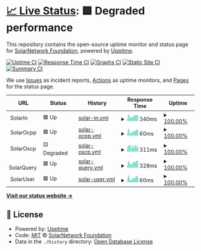 # [📈 Live Status](https://SolarNetworkFoundation.github.io/upptime): <!--live status--> **🟨 Degraded performance**

This repository contains the open-source uptime monitor and status page for [SolarNetwork Foundation](https://solarnetwork.org.nz/), powered by [Upptime](https://github.com/upptime/upptime).

[![Uptime CI](https://github.com/SolarNetworkFoundation/upptime/workflows/Uptime%20CI/badge.svg)](https://github.com/SolarNetworkFoundation/upptime/actions?query=workflow%3A%22Uptime+CI%22)
[![Response Time CI](https://github.com/SolarNetworkFoundation/upptime/workflows/Response%20Time%20CI/badge.svg)](https://github.com/SolarNetworkFoundation/upptime/actions?query=workflow%3A%22Response+Time+CI%22)
[![Graphs CI](https://github.com/SolarNetworkFoundation/upptime/workflows/Graphs%20CI/badge.svg)](https://github.com/SolarNetworkFoundation/upptime/actions?query=workflow%3A%22Graphs+CI%22)
[![Static Site CI](https://github.com/SolarNetworkFoundation/upptime/workflows/Static%20Site%20CI/badge.svg)](https://github.com/SolarNetworkFoundation/upptime/actions?query=workflow%3A%22Static+Site+CI%22)
[![Summary CI](https://github.com/SolarNetworkFoundation/upptime/workflows/Summary%20CI/badge.svg)](https://github.com/SolarNetworkFoundation/upptime/actions?query=workflow%3A%22Summary+CI%22)

We use [Issues](https://github.com/SolarNetworkFoundation/upptime/issues) as incident reports, [Actions](https://github.com/SolarNetworkFoundation/upptime/actions) as uptime monitors, and [Pages](https://SolarNetworkFoundation.github.io/upptime) for the status page.

<!--start: status pages-->
<!-- This summary is generated by Upptime (https://github.com/upptime/upptime) -->
<!-- Do not edit this manually, your changes will be overwritten -->
<!-- prettier-ignore -->
| URL | Status | History | Response Time | Uptime |
| --- | ------ | ------- | ------------- | ------ |
| <img alt="" src="https://icons.duckduckgo.com/ip3/null.ico" height="13"> SolarIn | 🟩 Up | [solar-in.yml](https://github.com/SolarNetworkFoundation/upptime/commits/HEAD/history/solar-in.yml) | <details><summary><img alt="Response time graph" src="./graphs/solar-in/response-time-week.png" height="20"> 340ms</summary><br><a href="https://SolarNetworkFoundation.github.io/upptime/history/solar-in"><img alt="Response time 346" src="https://img.shields.io/endpoint?url=https%3A%2F%2Fraw.githubusercontent.com%2FSolarNetworkFoundation%2Fupptime%2FHEAD%2Fapi%2Fsolar-in%2Fresponse-time.json"></a><br><a href="https://SolarNetworkFoundation.github.io/upptime/history/solar-in"><img alt="24-hour response time 370" src="https://img.shields.io/endpoint?url=https%3A%2F%2Fraw.githubusercontent.com%2FSolarNetworkFoundation%2Fupptime%2FHEAD%2Fapi%2Fsolar-in%2Fresponse-time-day.json"></a><br><a href="https://SolarNetworkFoundation.github.io/upptime/history/solar-in"><img alt="7-day response time 340" src="https://img.shields.io/endpoint?url=https%3A%2F%2Fraw.githubusercontent.com%2FSolarNetworkFoundation%2Fupptime%2FHEAD%2Fapi%2Fsolar-in%2Fresponse-time-week.json"></a><br><a href="https://SolarNetworkFoundation.github.io/upptime/history/solar-in"><img alt="30-day response time 351" src="https://img.shields.io/endpoint?url=https%3A%2F%2Fraw.githubusercontent.com%2FSolarNetworkFoundation%2Fupptime%2FHEAD%2Fapi%2Fsolar-in%2Fresponse-time-month.json"></a><br><a href="https://SolarNetworkFoundation.github.io/upptime/history/solar-in"><img alt="1-year response time 346" src="https://img.shields.io/endpoint?url=https%3A%2F%2Fraw.githubusercontent.com%2FSolarNetworkFoundation%2Fupptime%2FHEAD%2Fapi%2Fsolar-in%2Fresponse-time-year.json"></a></details> | <details><summary><a href="https://SolarNetworkFoundation.github.io/upptime/history/solar-in">100.00%</a></summary><a href="https://SolarNetworkFoundation.github.io/upptime/history/solar-in"><img alt="All-time uptime 100.00%" src="https://img.shields.io/endpoint?url=https%3A%2F%2Fraw.githubusercontent.com%2FSolarNetworkFoundation%2Fupptime%2FHEAD%2Fapi%2Fsolar-in%2Fuptime.json"></a><br><a href="https://SolarNetworkFoundation.github.io/upptime/history/solar-in"><img alt="24-hour uptime 100.00%" src="https://img.shields.io/endpoint?url=https%3A%2F%2Fraw.githubusercontent.com%2FSolarNetworkFoundation%2Fupptime%2FHEAD%2Fapi%2Fsolar-in%2Fuptime-day.json"></a><br><a href="https://SolarNetworkFoundation.github.io/upptime/history/solar-in"><img alt="7-day uptime 100.00%" src="https://img.shields.io/endpoint?url=https%3A%2F%2Fraw.githubusercontent.com%2FSolarNetworkFoundation%2Fupptime%2FHEAD%2Fapi%2Fsolar-in%2Fuptime-week.json"></a><br><a href="https://SolarNetworkFoundation.github.io/upptime/history/solar-in"><img alt="30-day uptime 100.00%" src="https://img.shields.io/endpoint?url=https%3A%2F%2Fraw.githubusercontent.com%2FSolarNetworkFoundation%2Fupptime%2FHEAD%2Fapi%2Fsolar-in%2Fuptime-month.json"></a><br><a href="https://SolarNetworkFoundation.github.io/upptime/history/solar-in"><img alt="1-year uptime 100.00%" src="https://img.shields.io/endpoint?url=https%3A%2F%2Fraw.githubusercontent.com%2FSolarNetworkFoundation%2Fupptime%2FHEAD%2Fapi%2Fsolar-in%2Fuptime-year.json"></a></details>
| <img alt="" src="https://icons.duckduckgo.com/ip3/null.ico" height="13"> SolarOcpp | 🟩 Up | [solar-ocpp.yml](https://github.com/SolarNetworkFoundation/upptime/commits/HEAD/history/solar-ocpp.yml) | <details><summary><img alt="Response time graph" src="./graphs/solar-ocpp/response-time-week.png" height="20"> 60ms</summary><br><a href="https://SolarNetworkFoundation.github.io/upptime/history/solar-ocpp"><img alt="Response time 65" src="https://img.shields.io/endpoint?url=https%3A%2F%2Fraw.githubusercontent.com%2FSolarNetworkFoundation%2Fupptime%2FHEAD%2Fapi%2Fsolar-ocpp%2Fresponse-time.json"></a><br><a href="https://SolarNetworkFoundation.github.io/upptime/history/solar-ocpp"><img alt="24-hour response time 60" src="https://img.shields.io/endpoint?url=https%3A%2F%2Fraw.githubusercontent.com%2FSolarNetworkFoundation%2Fupptime%2FHEAD%2Fapi%2Fsolar-ocpp%2Fresponse-time-day.json"></a><br><a href="https://SolarNetworkFoundation.github.io/upptime/history/solar-ocpp"><img alt="7-day response time 60" src="https://img.shields.io/endpoint?url=https%3A%2F%2Fraw.githubusercontent.com%2FSolarNetworkFoundation%2Fupptime%2FHEAD%2Fapi%2Fsolar-ocpp%2Fresponse-time-week.json"></a><br><a href="https://SolarNetworkFoundation.github.io/upptime/history/solar-ocpp"><img alt="30-day response time 66" src="https://img.shields.io/endpoint?url=https%3A%2F%2Fraw.githubusercontent.com%2FSolarNetworkFoundation%2Fupptime%2FHEAD%2Fapi%2Fsolar-ocpp%2Fresponse-time-month.json"></a><br><a href="https://SolarNetworkFoundation.github.io/upptime/history/solar-ocpp"><img alt="1-year response time 65" src="https://img.shields.io/endpoint?url=https%3A%2F%2Fraw.githubusercontent.com%2FSolarNetworkFoundation%2Fupptime%2FHEAD%2Fapi%2Fsolar-ocpp%2Fresponse-time-year.json"></a></details> | <details><summary><a href="https://SolarNetworkFoundation.github.io/upptime/history/solar-ocpp">100.00%</a></summary><a href="https://SolarNetworkFoundation.github.io/upptime/history/solar-ocpp"><img alt="All-time uptime 100.00%" src="https://img.shields.io/endpoint?url=https%3A%2F%2Fraw.githubusercontent.com%2FSolarNetworkFoundation%2Fupptime%2FHEAD%2Fapi%2Fsolar-ocpp%2Fuptime.json"></a><br><a href="https://SolarNetworkFoundation.github.io/upptime/history/solar-ocpp"><img alt="24-hour uptime 100.00%" src="https://img.shields.io/endpoint?url=https%3A%2F%2Fraw.githubusercontent.com%2FSolarNetworkFoundation%2Fupptime%2FHEAD%2Fapi%2Fsolar-ocpp%2Fuptime-day.json"></a><br><a href="https://SolarNetworkFoundation.github.io/upptime/history/solar-ocpp"><img alt="7-day uptime 100.00%" src="https://img.shields.io/endpoint?url=https%3A%2F%2Fraw.githubusercontent.com%2FSolarNetworkFoundation%2Fupptime%2FHEAD%2Fapi%2Fsolar-ocpp%2Fuptime-week.json"></a><br><a href="https://SolarNetworkFoundation.github.io/upptime/history/solar-ocpp"><img alt="30-day uptime 100.00%" src="https://img.shields.io/endpoint?url=https%3A%2F%2Fraw.githubusercontent.com%2FSolarNetworkFoundation%2Fupptime%2FHEAD%2Fapi%2Fsolar-ocpp%2Fuptime-month.json"></a><br><a href="https://SolarNetworkFoundation.github.io/upptime/history/solar-ocpp"><img alt="1-year uptime 100.00%" src="https://img.shields.io/endpoint?url=https%3A%2F%2Fraw.githubusercontent.com%2FSolarNetworkFoundation%2Fupptime%2FHEAD%2Fapi%2Fsolar-ocpp%2Fuptime-year.json"></a></details>
| <img alt="" src="https://icons.duckduckgo.com/ip3/null.ico" height="13"> SolarOscp | 🟨 Degraded | [solar-oscp.yml](https://github.com/SolarNetworkFoundation/upptime/commits/HEAD/history/solar-oscp.yml) | <details><summary><img alt="Response time graph" src="./graphs/solar-oscp/response-time-week.png" height="20"> 311ms</summary><br><a href="https://SolarNetworkFoundation.github.io/upptime/history/solar-oscp"><img alt="Response time 297" src="https://img.shields.io/endpoint?url=https%3A%2F%2Fraw.githubusercontent.com%2FSolarNetworkFoundation%2Fupptime%2FHEAD%2Fapi%2Fsolar-oscp%2Fresponse-time.json"></a><br><a href="https://SolarNetworkFoundation.github.io/upptime/history/solar-oscp"><img alt="24-hour response time 278" src="https://img.shields.io/endpoint?url=https%3A%2F%2Fraw.githubusercontent.com%2FSolarNetworkFoundation%2Fupptime%2FHEAD%2Fapi%2Fsolar-oscp%2Fresponse-time-day.json"></a><br><a href="https://SolarNetworkFoundation.github.io/upptime/history/solar-oscp"><img alt="7-day response time 311" src="https://img.shields.io/endpoint?url=https%3A%2F%2Fraw.githubusercontent.com%2FSolarNetworkFoundation%2Fupptime%2FHEAD%2Fapi%2Fsolar-oscp%2Fresponse-time-week.json"></a><br><a href="https://SolarNetworkFoundation.github.io/upptime/history/solar-oscp"><img alt="30-day response time 299" src="https://img.shields.io/endpoint?url=https%3A%2F%2Fraw.githubusercontent.com%2FSolarNetworkFoundation%2Fupptime%2FHEAD%2Fapi%2Fsolar-oscp%2Fresponse-time-month.json"></a><br><a href="https://SolarNetworkFoundation.github.io/upptime/history/solar-oscp"><img alt="1-year response time 297" src="https://img.shields.io/endpoint?url=https%3A%2F%2Fraw.githubusercontent.com%2FSolarNetworkFoundation%2Fupptime%2FHEAD%2Fapi%2Fsolar-oscp%2Fresponse-time-year.json"></a></details> | <details><summary><a href="https://SolarNetworkFoundation.github.io/upptime/history/solar-oscp">100.00%</a></summary><a href="https://SolarNetworkFoundation.github.io/upptime/history/solar-oscp"><img alt="All-time uptime 99.88%" src="https://img.shields.io/endpoint?url=https%3A%2F%2Fraw.githubusercontent.com%2FSolarNetworkFoundation%2Fupptime%2FHEAD%2Fapi%2Fsolar-oscp%2Fuptime.json"></a><br><a href="https://SolarNetworkFoundation.github.io/upptime/history/solar-oscp"><img alt="24-hour uptime 99.99%" src="https://img.shields.io/endpoint?url=https%3A%2F%2Fraw.githubusercontent.com%2FSolarNetworkFoundation%2Fupptime%2FHEAD%2Fapi%2Fsolar-oscp%2Fuptime-day.json"></a><br><a href="https://SolarNetworkFoundation.github.io/upptime/history/solar-oscp"><img alt="7-day uptime 100.00%" src="https://img.shields.io/endpoint?url=https%3A%2F%2Fraw.githubusercontent.com%2FSolarNetworkFoundation%2Fupptime%2FHEAD%2Fapi%2Fsolar-oscp%2Fuptime-week.json"></a><br><a href="https://SolarNetworkFoundation.github.io/upptime/history/solar-oscp"><img alt="30-day uptime 99.88%" src="https://img.shields.io/endpoint?url=https%3A%2F%2Fraw.githubusercontent.com%2FSolarNetworkFoundation%2Fupptime%2FHEAD%2Fapi%2Fsolar-oscp%2Fuptime-month.json"></a><br><a href="https://SolarNetworkFoundation.github.io/upptime/history/solar-oscp"><img alt="1-year uptime 99.88%" src="https://img.shields.io/endpoint?url=https%3A%2F%2Fraw.githubusercontent.com%2FSolarNetworkFoundation%2Fupptime%2FHEAD%2Fapi%2Fsolar-oscp%2Fuptime-year.json"></a></details>
| <img alt="" src="https://icons.duckduckgo.com/ip3/null.ico" height="13"> SolarQuery | 🟩 Up | [solar-query.yml](https://github.com/SolarNetworkFoundation/upptime/commits/HEAD/history/solar-query.yml) | <details><summary><img alt="Response time graph" src="./graphs/solar-query/response-time-week.png" height="20"> 328ms</summary><br><a href="https://SolarNetworkFoundation.github.io/upptime/history/solar-query"><img alt="Response time 499" src="https://img.shields.io/endpoint?url=https%3A%2F%2Fraw.githubusercontent.com%2FSolarNetworkFoundation%2Fupptime%2FHEAD%2Fapi%2Fsolar-query%2Fresponse-time.json"></a><br><a href="https://SolarNetworkFoundation.github.io/upptime/history/solar-query"><img alt="24-hour response time 372" src="https://img.shields.io/endpoint?url=https%3A%2F%2Fraw.githubusercontent.com%2FSolarNetworkFoundation%2Fupptime%2FHEAD%2Fapi%2Fsolar-query%2Fresponse-time-day.json"></a><br><a href="https://SolarNetworkFoundation.github.io/upptime/history/solar-query"><img alt="7-day response time 328" src="https://img.shields.io/endpoint?url=https%3A%2F%2Fraw.githubusercontent.com%2FSolarNetworkFoundation%2Fupptime%2FHEAD%2Fapi%2Fsolar-query%2Fresponse-time-week.json"></a><br><a href="https://SolarNetworkFoundation.github.io/upptime/history/solar-query"><img alt="30-day response time 349" src="https://img.shields.io/endpoint?url=https%3A%2F%2Fraw.githubusercontent.com%2FSolarNetworkFoundation%2Fupptime%2FHEAD%2Fapi%2Fsolar-query%2Fresponse-time-month.json"></a><br><a href="https://SolarNetworkFoundation.github.io/upptime/history/solar-query"><img alt="1-year response time 499" src="https://img.shields.io/endpoint?url=https%3A%2F%2Fraw.githubusercontent.com%2FSolarNetworkFoundation%2Fupptime%2FHEAD%2Fapi%2Fsolar-query%2Fresponse-time-year.json"></a></details> | <details><summary><a href="https://SolarNetworkFoundation.github.io/upptime/history/solar-query">100.00%</a></summary><a href="https://SolarNetworkFoundation.github.io/upptime/history/solar-query"><img alt="All-time uptime 99.97%" src="https://img.shields.io/endpoint?url=https%3A%2F%2Fraw.githubusercontent.com%2FSolarNetworkFoundation%2Fupptime%2FHEAD%2Fapi%2Fsolar-query%2Fuptime.json"></a><br><a href="https://SolarNetworkFoundation.github.io/upptime/history/solar-query"><img alt="24-hour uptime 100.00%" src="https://img.shields.io/endpoint?url=https%3A%2F%2Fraw.githubusercontent.com%2FSolarNetworkFoundation%2Fupptime%2FHEAD%2Fapi%2Fsolar-query%2Fuptime-day.json"></a><br><a href="https://SolarNetworkFoundation.github.io/upptime/history/solar-query"><img alt="7-day uptime 100.00%" src="https://img.shields.io/endpoint?url=https%3A%2F%2Fraw.githubusercontent.com%2FSolarNetworkFoundation%2Fupptime%2FHEAD%2Fapi%2Fsolar-query%2Fuptime-week.json"></a><br><a href="https://SolarNetworkFoundation.github.io/upptime/history/solar-query"><img alt="30-day uptime 100.00%" src="https://img.shields.io/endpoint?url=https%3A%2F%2Fraw.githubusercontent.com%2FSolarNetworkFoundation%2Fupptime%2FHEAD%2Fapi%2Fsolar-query%2Fuptime-month.json"></a><br><a href="https://SolarNetworkFoundation.github.io/upptime/history/solar-query"><img alt="1-year uptime 99.97%" src="https://img.shields.io/endpoint?url=https%3A%2F%2Fraw.githubusercontent.com%2FSolarNetworkFoundation%2Fupptime%2FHEAD%2Fapi%2Fsolar-query%2Fuptime-year.json"></a></details>
| <img alt="" src="https://icons.duckduckgo.com/ip3/null.ico" height="13"> SolarUser | 🟩 Up | [solar-user.yml](https://github.com/SolarNetworkFoundation/upptime/commits/HEAD/history/solar-user.yml) | <details><summary><img alt="Response time graph" src="./graphs/solar-user/response-time-week.png" height="20"> 60ms</summary><br><a href="https://SolarNetworkFoundation.github.io/upptime/history/solar-user"><img alt="Response time 86" src="https://img.shields.io/endpoint?url=https%3A%2F%2Fraw.githubusercontent.com%2FSolarNetworkFoundation%2Fupptime%2FHEAD%2Fapi%2Fsolar-user%2Fresponse-time.json"></a><br><a href="https://SolarNetworkFoundation.github.io/upptime/history/solar-user"><img alt="24-hour response time 58" src="https://img.shields.io/endpoint?url=https%3A%2F%2Fraw.githubusercontent.com%2FSolarNetworkFoundation%2Fupptime%2FHEAD%2Fapi%2Fsolar-user%2Fresponse-time-day.json"></a><br><a href="https://SolarNetworkFoundation.github.io/upptime/history/solar-user"><img alt="7-day response time 60" src="https://img.shields.io/endpoint?url=https%3A%2F%2Fraw.githubusercontent.com%2FSolarNetworkFoundation%2Fupptime%2FHEAD%2Fapi%2Fsolar-user%2Fresponse-time-week.json"></a><br><a href="https://SolarNetworkFoundation.github.io/upptime/history/solar-user"><img alt="30-day response time 97" src="https://img.shields.io/endpoint?url=https%3A%2F%2Fraw.githubusercontent.com%2FSolarNetworkFoundation%2Fupptime%2FHEAD%2Fapi%2Fsolar-user%2Fresponse-time-month.json"></a><br><a href="https://SolarNetworkFoundation.github.io/upptime/history/solar-user"><img alt="1-year response time 86" src="https://img.shields.io/endpoint?url=https%3A%2F%2Fraw.githubusercontent.com%2FSolarNetworkFoundation%2Fupptime%2FHEAD%2Fapi%2Fsolar-user%2Fresponse-time-year.json"></a></details> | <details><summary><a href="https://SolarNetworkFoundation.github.io/upptime/history/solar-user">100.00%</a></summary><a href="https://SolarNetworkFoundation.github.io/upptime/history/solar-user"><img alt="All-time uptime 100.00%" src="https://img.shields.io/endpoint?url=https%3A%2F%2Fraw.githubusercontent.com%2FSolarNetworkFoundation%2Fupptime%2FHEAD%2Fapi%2Fsolar-user%2Fuptime.json"></a><br><a href="https://SolarNetworkFoundation.github.io/upptime/history/solar-user"><img alt="24-hour uptime 100.00%" src="https://img.shields.io/endpoint?url=https%3A%2F%2Fraw.githubusercontent.com%2FSolarNetworkFoundation%2Fupptime%2FHEAD%2Fapi%2Fsolar-user%2Fuptime-day.json"></a><br><a href="https://SolarNetworkFoundation.github.io/upptime/history/solar-user"><img alt="7-day uptime 100.00%" src="https://img.shields.io/endpoint?url=https%3A%2F%2Fraw.githubusercontent.com%2FSolarNetworkFoundation%2Fupptime%2FHEAD%2Fapi%2Fsolar-user%2Fuptime-week.json"></a><br><a href="https://SolarNetworkFoundation.github.io/upptime/history/solar-user"><img alt="30-day uptime 100.00%" src="https://img.shields.io/endpoint?url=https%3A%2F%2Fraw.githubusercontent.com%2FSolarNetworkFoundation%2Fupptime%2FHEAD%2Fapi%2Fsolar-user%2Fuptime-month.json"></a><br><a href="https://SolarNetworkFoundation.github.io/upptime/history/solar-user"><img alt="1-year uptime 100.00%" src="https://img.shields.io/endpoint?url=https%3A%2F%2Fraw.githubusercontent.com%2FSolarNetworkFoundation%2Fupptime%2FHEAD%2Fapi%2Fsolar-user%2Fuptime-year.json"></a></details>

<!--end: status pages-->

[**Visit our status website →**](https://SolarNetworkFoundation.github.io/upptime)

## 📄 License

- Powered by: [Upptime](https://github.com/upptime/upptime)
- Code: [MIT](./LICENSE) © [SolarNetwork Foundation](https://solarnetwork.org.nz/)
- Data in the `./history` directory: [Open Database License](https://opendatacommons.org/licenses/odbl/1-0/)
